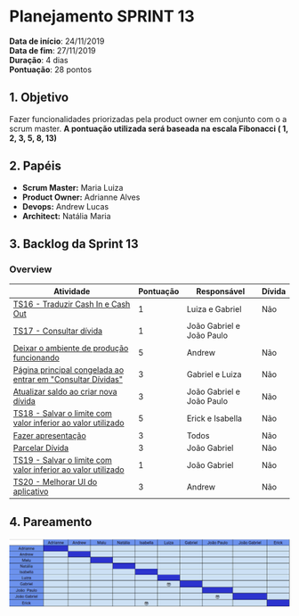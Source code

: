 # Planejamento SPRINT 13

**Data de início**: 24/11/2019 <br/>
**Data de fim**: 27/11/2019 <br/>
**Duração**: 4 dias <br/>
**Pontuação**: 28 pontos 

## 1. Objetivo

Fazer funcionalidades priorizadas pela product owner em conjunto com o a scrum master. **A pontuação utilizada será baseada na escala Fibonacci ( 1, 2, 3, 5, 8, 13)**


## 2. Papéis 

* **Scrum Master:** Maria Luiza
* **Product Owner:** Adrianne Alves
* **Devops:** Andrew Lucas
* **Architect:** Natália Maria


## 3. Backlog da Sprint 13

### Overview
| Atividade | Pontuação | Responsável | Dívida |
| - | - | - | - |
| [TS16 - Traduzir Cash In e Cash Out](https://github.com/fga-eps-mds/2019.2-Over26/issues/208)| 1 | Luiza e Gabriel | Não |
| [TS17 - Consultar dívida](https://github.com/fga-eps-mds/2019.2-Over26/issues/209) | 1 | João Gabriel e João Paulo |  |
| [Deixar o ambiente de produção funcionando](https://github.com/fga-eps-mds/2019.2-Over26/issues/217) | 5 | Andrew | Não |
| [Página principal congelada ao entrar em "Consultar Dívidas"](https://github.com/fga-eps-mds/2019.2-Over26/issues/217) | 3 | Gabriel e Luiza  | Não |
| [Atualizar saldo ao criar nova dívida](https://github.com/fga-eps-mds/2019.2-Over26/issues/188) | 3 | João Gabriel e João Paulo | Não |
| [TS18 - Salvar o limite com valor inferior ao valor utilizado](https://github.com/fga-eps-mds/2019.2-Over26/issues/203) | 5 | Erick e Isabella | Não |
| [Fazer apresentação](https://github.com/fga-eps-mds/2019.2-Over26/issues/219) | 3 | Todos | Não |
| [Parcelar Dívida](https://github.com/fga-eps-mds/2019.2-Over26/issues/211) | 3 | João Gabriel | Não |
| [TS19 - Salvar o limite com valor inferior ao valor utilizado](https://github.com/fga-eps-mds/2019.2-Over26/issues/215) | 1 | João Gabriel | Não |
| [TS20 - Melhorar UI do aplicativo ](https://github.com/fga-eps-mds/2019.2-Over26/issues/220) | 3 | Andrew | Não |



## 4. Pareamento
![](../../images/metrics_agile/pareamento_sprint13.png)